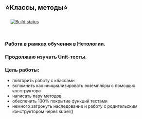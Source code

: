## **⭐Классы, методы⭐** 

&emsp; [![Build status](https://ci.appveyor.com/api/projects/status/g8gxd724sn705j93?svg=true)](https://ci.appveyor.com/project/SvetlanaGreenFox/ajs-homeworks-classes)

&emsp;

### Работа в рамках обучения в Нетологии.
### Продолжаю изучать Unit-тесты.

### Цель работы:
+ повторить работу с классами 
+ вспомнить как инициализировать экземпляры с помощью конструктора
+ написать пару методов
+ обеспечить 100% покрытие функций тестами
+ немного затронуть наследование и работу с родительским конструктором через super()
